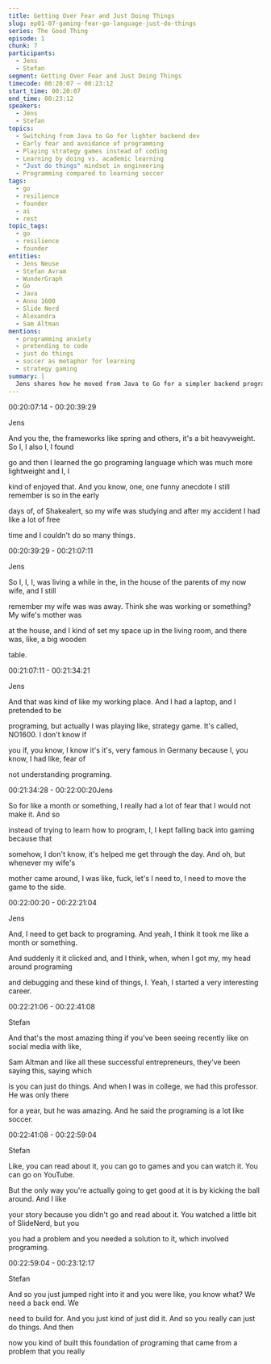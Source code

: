 ```yaml
---
title: Getting Over Fear and Just Doing Things
slug: ep01-07-gaming-fear-go-language-just-do-things
series: The Good Thing
episode: 1
chunk: 7
participants:
  - Jens
  - Stefan
segment: Getting Over Fear and Just Doing Things
timecode: 00:20:07 – 00:23:12
start_time: 00:20:07
end_time: 00:23:12
speakers:
  - Jens
  - Stefan
topics:
  - Switching from Java to Go for lighter backend dev
  - Early fear and avoidance of programming
  - Playing strategy games instead of coding
  - Learning by doing vs. academic learning
  - "Just do things" mindset in engineering
  - Programming compared to learning soccer
tags:
  - go
  - resilience
  - founder
  - ai
  - rest
topic_tags:
  - go
  - resilience
  - founder
entities:
  - Jens Neuse
  - Stefan Avram
  - WunderGraph
  - Go
  - Java
  - Anno 1600
  - Slide Nerd
  - Alexandra
  - Sam Altman
mentions:
  - programming anxiety
  - pretending to code
  - just do things
  - soccer as metaphor for learning
  - strategy gaming
summary: |
  Jens shares how he moved from Java to Go for a simpler backend programming experience, but also confesses to spending a month dodging coding by playing the strategy game Anno 1600 out of fear and imposter syndrome. Hiding the game from his future mother-in-law while pretending to program, he eventually hit a breakthrough that led to a real understanding of programming and debugging. Stefan reflects on the power of learning by doing, comparing Jens' journey to kicking a soccer ball instead of just reading about the sport—affirming that the best way to learn is often to just start.
---
```



00:20:07:14 - 00:20:39:29

Jens

And you the, the frameworks like spring and others, it's a bit heavyweight. So I, I also I, I found

go and then I learned the go programing language which was much more lightweight and I, I

kind of enjoyed that. And you know, one, one funny anecdote I still remember is so in the early

days of, of Shakealert, so my wife was studying and after my accident I had like a lot of free

time and I couldn't do so many things.

00:20:39:29 - 00:21:07:11

Jens

So I, I, I, was living a while in the, in the house of the parents of my now wife, and I still

remember my wife was was away. Think she was working or something? My wife's mother was

at the house, and I kind of set my space up in the living room, and there was, like, a big wooden

table.

00:21:07:11 - 00:21:34:21

Jens

And that was kind of like my working place. And I had a laptop, and I pretended to be

programing, but actually I was playing like, strategy game. It's called, NO1600. I don't know if

you if, you know, I know it's it's, very famous in Germany because I, you know, I had like, fear of

not understanding programing.

00:21:34:28 - 00:22:00:20Jens

So for like a month or something, I really had a lot of fear that I would not make it. And so

instead of trying to learn how to program, I, I kept falling back into gaming because that

somehow, I don't know, it's helped me get through the day. And oh, but whenever my wife's

mother came around, I was like, fuck, let's I need to, I need to move the game to the side.

00:22:00:20 - 00:22:21:04

Jens

And, I need to get back to programing. And yeah, I think it took me like a month or something.

And suddenly it it clicked and, and I think, when, when I got my, my head around programing

and debugging and these kind of things, I. Yeah, I started a very interesting career.

00:22:21:06 - 00:22:41:08

Stefan

And that's the most amazing thing if you've been seeing recently like on social media with like,

Sam Altman and like all these successful entrepreneurs, they've been saying this, saying which

is you can just do things. And when I was in college, we had this professor. He was only there

for a year, but he was amazing. And he said the programing is a lot like soccer.

00:22:41:08 - 00:22:59:04

Stefan

Like, you can read about it, you can go to games and you can watch it. You can go on YouTube.

But the only way you're actually going to get good at it is by kicking the ball around. And I like

your story because you didn't go and read about it. You watched a little bit of SlideNerd, but you

you had a problem and you needed a solution to it, which involved programing.

00:22:59:04 - 00:23:12:17

Stefan

And so you just jumped right into it and you were like, you know what? We need a back end. We

need to build for. And you just kind of just did it. And so you really can just do things. And then

now you kind of built this foundation of programing that came from a problem that you really


